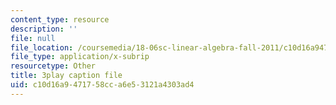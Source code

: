 ```yaml
---
content_type: resource
description: ''
file: null
file_location: /coursemedia/18-06sc-linear-algebra-fall-2011/c10d16a9471758cca6e53121a4303ad4_55AoWKZZtww.vtt
file_type: application/x-subrip
resourcetype: Other
title: 3play caption file
uid: c10d16a9-4717-58cc-a6e5-3121a4303ad4
---
```

